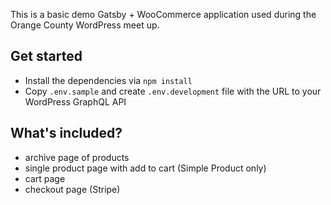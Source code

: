 This is a basic demo Gatsby + WooCommerce application used during the Orange County WordPress meet up.

## Get started

- Install the dependencies via `npm install`
- Copy `.env.sample` and create `.env.development` file with the URL to your WordPress GraphQL API

## What's included?

- archive page of products
- single product page with add to cart (Simple Product only)
- cart page
- checkout page (Stripe)
